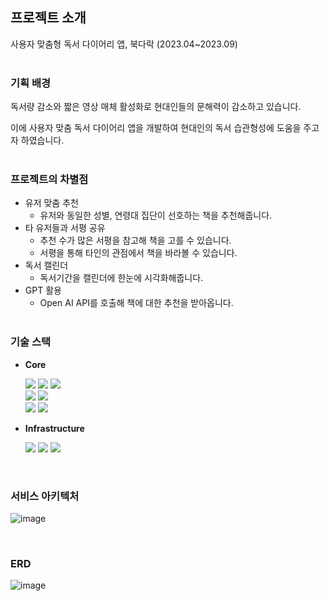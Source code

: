 ## 프로젝트 소개

사용자 맞춤형 독서 다이어리 앱, 북다락 (2023.04~2023.09) <br><br>
### 기획 배경
독서량 감소와 짧은 영상 매체 활성화로 현대인들의 문해력이 감소하고 있습니다.

이에 사용자 맞춤 독서 다이어리 앱을 개발하여 현대인의 독서 습관형성에 도움을 주고자 하였습니다. <br><br>
### 프로젝트의 차별점

- 유저 맞춤 추천
    - 유저와 동일한 성별, 연령대 집단이 선호하는 책을 추천해줍니다.
- 타 유저들과 서평 공유
    - 추천 수가 많은 서평을 참고해 책을 고를 수 있습니다.
    - 서평을 통해 타인의 관점에서 책을 바라볼 수 있습니다.
- 독서 캘린더
    - 독서기간을 캘린더에 한눈에 시각화해줍니다.
- GPT 활용
    - Open AI API를 호출해 책에 대한 추천을 받아옵니다. <br><br>
### 기술 스택
- <b>Core</b>

  <img src="https://img.shields.io/badge/java%2011-262261?style=for-the-badge&logo=openjdk&logoColor=white">
  <img src="https://img.shields.io/badge/gradle-02303A?style=for-the-badge&logo=gradle&logoColor=white">
  <img src="https://img.shields.io/badge/mysql 8.0-4479A1?style=for-the-badge&logo=mysql&logoColor=white"><br>
  <img src="https://img.shields.io/badge/Spring Boot-6DB33F?style=for-the-badge&logo=spring&logoColor=white">
  <img src="https://img.shields.io/badge/Spring Data JPA-6DB33F?style=for-the-badge&logo=Spring JPA&logoColor=white">
  <br>
  <img src="https://img.shields.io/badge/JWT-000000?style=for-the-badge&logo=JSON Web Tokens&logoColor=white">
  <img src="https://img.shields.io/badge/Swagger-85EA2D?style=for-the-badge&logo=Swagger&logoColor=white">


- <b>Infrastructure</b>

  <img src="https://img.shields.io/badge/Amazon EC2-FF9900?style=for-the-badge&logo=Amazon EC2&logoColor=white">
  <img src="https://img.shields.io/badge/Amazon RDS-527FFF?style=for-the-badge&logo=Amazon RDS&logoColor=white">
  <img src="https://img.shields.io/badge/OpenAI-412991?style=for-the-badge&logo=OpenAI&logoColor=white"><br>

<br>


### 서비스 아키텍처
![image](https://github.com/BookDarak/Backend/assets/77109954/697c14af-b060-4b4b-887d-fd137206a158) 

<br>

### ERD
![image](https://github.com/BookDarak/Backend/assets/77109954/0fa4941c-4348-47bd-ae4a-b466edaea830)